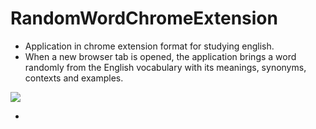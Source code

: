 # RandomWordChromeExtension

* Application in chrome extension format for studying english.
* When a new browser tab is opened, the application brings a word randomly from the English vocabulary with its meanings, synonyms, contexts and examples.

<kbd><img src="imgage/git_img.png"></kbd>

* 
